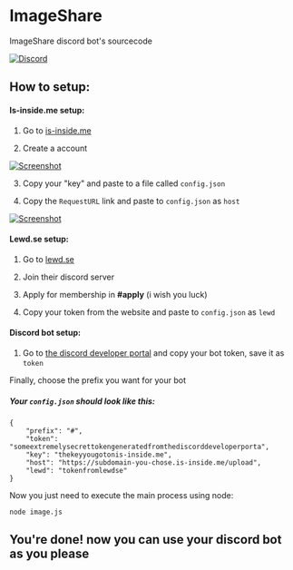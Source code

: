 # ImageShare
ImageShare discord bot's sourcecode

[![Discord](https://discordapp.com/api/guilds/580700722211848192/widget.png)](https://discord.gg/wGbNwKc)

## How to setup:

#### Is-inside.me setup:

1. Go to [is-inside.me](https://is-inside.me)

2. Create a account

[![Screenshot](https://caterpy.is-inside.me/7UNSUC5F.jpg)](http://caterpy.tk)

3. Copy your "key" and paste to a file called `config.json` 

4. Copy the `RequestURL` link and paste to `config.json` as `host`

[![Screenshot](https://caterpy.is-inside.me/PZbkvk8X.jpg)](http://caterpy.tk)

#### Lewd.se setup:

1. Go to [lewd.se](https://lewd.se)

2. Join their discord server

3. Apply for membership in **#apply** (i wish you luck)

4. Copy your token from the website and paste to `config.json` as `lewd`

#### Discord bot setup:

1. Go to [the discord developer portal](https://discordapp.com/developers/applications/) and copy your bot token, save it as `token`

Finally, choose the prefix you want for your bot

##### Your `config.json` should look like this:

```
{
    "prefix": "#",
    "token": "someextremelysecrettokengeneratedfromthediscorddeveloperporta",
    "key": "thekeyyougotonis-inside.me",
    "host": "https://subdomain-you-chose.is-inside.me/upload",
    "lewd": "tokenfromlewdse"
}
```

Now you just need to execute the main process using node:

```node image.js```

## You're done! now you can use your discord bot as you please
